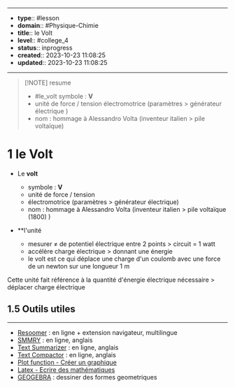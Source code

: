 


---
- **type**:: #lesson
- **domain**:: #Physique-Chimie
- **title**:: le Volt
- **level**:: #college_4
- **status**:: inprogress
- **created**:: 2023-10-23 11:08:25
- **updated**:: 2023-10-23 11:08:25
---


> [!NOTE] resume
> - #le_volt symbole : **V**
> - unité de force / tension électromotrice (paramètres > générateur électrique )
> - nom : hommage à Alessandro Volta (inventeur italien > pile voltaïque)


# 1 le Volt

- Le **volt** 
	- symbole : **V**
	- unité de force / tension
	- électromotrice (paramètres > générateur électrique)
	- nom : hommage à Alessandro Volta (inventeur italien > pile voltaïque (1800) )

- **l'unité
	- mesurer ≠ de potentiel électrique entre 2 points > circuit = 1 watt
	- accélère charge électrique > donnant une énergie
	- le volt est ce qui déplace une charge d'un coulomb avec une force de un newton sur une longueur 1 m

 Cette unité fait référence à la quantité d'énergie électrique nécessaire > déplacer charge électrique

## 1.5	Outils utiles
---

-   [Resoomer](https://resoomer.com/fr) : en ligne + extension navigateur, multilingue
-   [SMMRY](https://smmry.com/) : en ligne, anglais
-   [Text Summarizer](http://textsummarization.net/text-summarizer) : en ligne, anglais
-   [Text Compactor](https://www.textcompactor.com/) : en ligne, anglais
- [Plot function - Créer un graphique](https://github.com/leonhma/obsidian-functionplot)
- [Latex - Ecrire des mathématiques](https://fr.wikibooks.org/wiki/LaTeX/%C3%89crire_des_math%C3%A9matiques)
- [GEOGEBRA](https://www.geogebra.org/geometry?lang=fr) : dessiner des formes geometriques 
